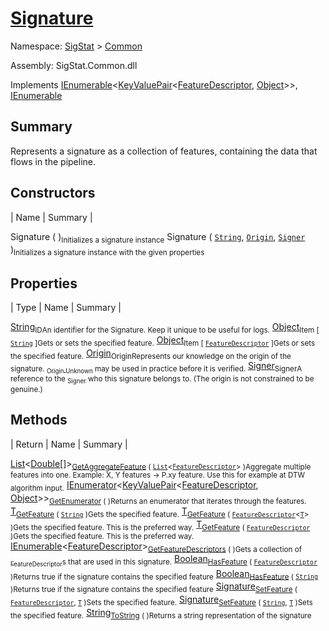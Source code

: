 # [Signature](./Signature.md)

Namespace: [SigStat]() > [Common](./README.md)

Assembly: SigStat.Common.dll

Implements [IEnumerable](https://docs.microsoft.com/en-us/dotnet/api/System.Collections.Generic.IEnumerable-1)\<[KeyValuePair](https://docs.microsoft.com/en-us/dotnet/api/System.Collections.Generic.KeyValuePair-2)\<[FeatureDescriptor](./FeatureDescriptor.md), [Object](https://docs.microsoft.com/en-us/dotnet/api/System.Object)>>, [IEnumerable](https://docs.microsoft.com/en-us/dotnet/api/System.Collections.IEnumerable)

## Summary
Represents a signature as a collection of features, containing the data that flows in the pipeline.

## Constructors

| Name | Summary | 

Signature (  )<sub>Initializes a signature instance</sub>
Signature ( [`String`](https://docs.microsoft.com/en-us/dotnet/api/System.String), [`Origin`](./Origin.md), [`Signer`](./Signer.md) )<sub>Initializes a signature instance with the given properties</sub>


## Properties

| Type | Name | Summary | 

[String](https://docs.microsoft.com/en-us/dotnet/api/System.String)<sub>ID</sub><sub>An identifier for the Signature. Keep it unique to be useful for logs.</sub>
[Object](https://docs.microsoft.com/en-us/dotnet/api/System.Object)<sub>Item [ [`String`](https://docs.microsoft.com/en-us/dotnet/api/System.String) ]</sub><sub>Gets or sets the specified feature.</sub>
[Object](https://docs.microsoft.com/en-us/dotnet/api/System.Object)<sub>Item [ [`FeatureDescriptor`](./FeatureDescriptor.md) ]</sub><sub>Gets or sets the specified feature.</sub>
[Origin](./Origin.md)<sub>Origin</sub><sub>Represents our knowledge on the origin of the signature. [<sub>Origin.Unknown</sub>](https://github.com/hargitomi97/sigstat/blob/master/docs/md/SigStat/Common/Origin.md) may be used in practice before it is verified.</sub>
[Signer](./Signer.md)<sub>Signer</sub><sub>A reference to the [<sub>Signer</sub>](https://github.com/hargitomi97/sigstat/blob/master/docs/md/SigStat/Common/Signer.md) who this signature belongs to. (The origin is not constrained to be genuine.)</sub>


## Methods

| Return | Name | Summary | 

[List](https://docs.microsoft.com/en-us/dotnet/api/System.Collections.Generic.List-1)\<[Double](https://docs.microsoft.com/en-us/dotnet/api/System.Double)[]><sub>[GetAggregateFeature](./Methods/Signature-100663442.md) ( [`List`](https://docs.microsoft.com/en-us/dotnet/api/System.Collections.Generic.List-1)\<[`FeatureDescriptor`](./FeatureDescriptor.md)> )</sub><sub>Aggregate multiple features into one. Example: X, Y features -&gt; P.xy feature.  Use this for example at DTW algorithm input.</sub>
[IEnumerator](https://docs.microsoft.com/en-us/dotnet/api/System.Collections.Generic.IEnumerator-1)\<[KeyValuePair](https://docs.microsoft.com/en-us/dotnet/api/System.Collections.Generic.KeyValuePair-2)\<[FeatureDescriptor](./FeatureDescriptor.md), [Object](https://docs.microsoft.com/en-us/dotnet/api/System.Object)>><sub>[GetEnumerator](./Methods/Signature-100663446.md) (  )</sub><sub>Returns an enumerator that iterates through the features.</sub>
[T](./Signature.md)<sub>[GetFeature](./Methods/Signature-100663436.md) ( [`String`](https://docs.microsoft.com/en-us/dotnet/api/System.String) )</sub><sub>Gets the specified feature.</sub>
[T](./Signature.md)<sub>[GetFeature](./Methods/Signature-100663437.md) ( [`FeatureDescriptor`](./FeatureDescriptor-1.md)\<[`T`](./Signature.md)> )</sub><sub>Gets the specified feature. This is the preferred way.</sub>
[T](./Signature.md)<sub>[GetFeature](./Methods/Signature-100663438.md) ( [`FeatureDescriptor`](./FeatureDescriptor.md) )</sub><sub>Gets the specified feature. This is the preferred way.</sub>
[IEnumerable](https://docs.microsoft.com/en-us/dotnet/api/System.Collections.Generic.IEnumerable-1)\<[FeatureDescriptor](./FeatureDescriptor.md)><sub>[GetFeatureDescriptors](./Methods/Signature-100663439.md) (  )</sub><sub>Gets a collection of [<sub>FeatureDescriptor</sub>](https://github.com/hargitomi97/sigstat/blob/master/docs/md/SigStat/Common/FeatureDescriptor.md)s that are used in this signature.</sub>
[Boolean](https://docs.microsoft.com/en-us/dotnet/api/System.Boolean)<sub>[HasFeature](./Methods/Signature-100663443.md) ( [`FeatureDescriptor`](./FeatureDescriptor.md) )</sub><sub>Returns true if the signature contains the specified feature</sub>
[Boolean](https://docs.microsoft.com/en-us/dotnet/api/System.Boolean)<sub>[HasFeature](./Methods/Signature-100663444.md) ( [`String`](https://docs.microsoft.com/en-us/dotnet/api/System.String) )</sub><sub>Returns true if the signature contains the specified feature</sub>
[Signature](./Signature.md)<sub>[SetFeature](./Methods/Signature-100663440.md) ( [`FeatureDescriptor`](./FeatureDescriptor.md), [`T`](./Signature.md) )</sub><sub>Sets the specified feature.</sub>
[Signature](./Signature.md)<sub>[SetFeature](./Methods/Signature-100663441.md) ( [`String`](https://docs.microsoft.com/en-us/dotnet/api/System.String), [`T`](./Signature.md) )</sub><sub>Sets the specified feature.</sub>
[String](https://docs.microsoft.com/en-us/dotnet/api/System.String)<sub>[ToString](./Methods/Signature-100663445.md) (  )</sub><sub>Returns a string representation of the signature</sub>


